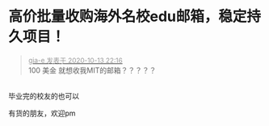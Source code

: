 # 高价批量收购海外名校edu邮箱，稳定持久项目！


<div class="quote"><blockquote><font size="2"><a href="https://www.hostloc.com/forum.php?mod=redirect&amp;goto=findpost&amp;pid=9296242&amp;ptid=752744" target="_blank"><font color="#999999">gia-e 发表于 2020-10-13 22:16</font></a></font><br />
100 美金 就想收我MIT的邮箱？？？？？</blockquote></div><br />
毕业完的校友的也可以

有货的朋友，欢迎pm
